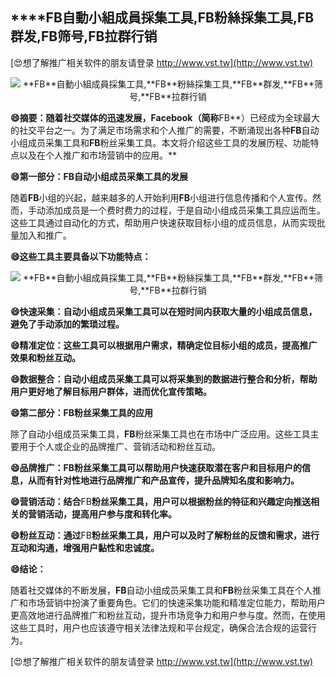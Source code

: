 ## ****FB**自動小組成員採集工具,**FB**粉絲採集工具,**FB**群发,**FB**筛号,**FB**拉群行销**

[😍想了解推广相关软件的朋友请登录 http://www.vst.tw](http://www.vst.tw)

 <center><img src="https://vst.tw/MP4/tuiguang/png/6.png" alt="**FB**自動小組成員採集工具,**FB**粉絲採集工具,**FB**群发,**FB**筛号,**FB**拉群行销"></center>

**😄摘要：随着社交媒体的迅速发展，Facebook（简称**FB**）已经成为全球最大的社交平台之一。为了满足市场需求和个人推广的需要，不断涌现出各种**FB**自动小组成员采集工具和**FB**粉丝采集工具。本文将介绍这些工具的发展历程、功能特点以及在个人推广和市场营销中的应用。**

**😄第一部分：**FB**自动小组成员采集工具的发展**

随着**FB**小组的兴起，越来越多的人开始利用**FB**小组进行信息传播和个人宣传。然而，手动添加成员是一个费时费力的过程，于是自动小组成员采集工具应运而生。这些工具通过自动化的方式，帮助用户快速获取目标小组的成员信息，从而实现批量加入和推广。

**😄这些工具主要具备以下功能特点：**

 <center><img src="https://vst.tw/MP4/tuiguang/png/8.png" alt="**FB**自動小組成員採集工具,**FB**粉絲採集工具,**FB**群发,**FB**筛号,**FB**拉群行销"></center>

**😄快速采集：自动小组成员采集工具可以在短时间内获取大量的小组成员信息，避免了手动添加的繁琐过程。**

**😄精准定位：这些工具可以根据用户需求，精确定位目标小组的成员，提高推广效果和粉丝互动。**

**😄数据整合：自动小组成员采集工具可以将采集到的数据进行整合和分析，帮助用户更好地了解目标用户群体，进而优化宣传策略。**

**😄第二部分：**FB**粉丝采集工具的应用**

除了自动小组成员采集工具，**FB**粉丝采集工具也在市场中广泛应用。这些工具主要用于个人或企业的品牌推广、营销活动和粉丝互动。

**😄品牌推广：**FB**粉丝采集工具可以帮助用户快速获取潜在客户和目标用户的信息，从而有针对性地进行品牌推广和产品宣传，提升品牌知名度和影响力。**

**😄营销活动：结合**FB**粉丝采集工具，用户可以根据粉丝的特征和兴趣定向推送相关的营销活动，提高用户参与度和转化率。**

**😄粉丝互动：通过**FB**粉丝采集工具，用户可以及时了解粉丝的反馈和需求，进行互动和沟通，增强用户黏性和忠诚度。**

**😄结论：**

随着社交媒体的不断发展，**FB**自动小组成员采集工具和**FB**粉丝采集工具在个人推广和市场营销中扮演了重要角色。它们的快速采集功能和精准定位能力，帮助用户更高效地进行品牌推广和粉丝互动，提升市场竞争力和用户参与度。然而，在使用这些工具时，用户也应该遵守相关法律法规和平台规定，确保合法合规的运营行为。

[😍想了解推广相关软件的朋友请登录 http://www.vst.tw](http://www.vst.tw)



